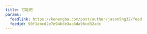 ```yaml
---
title: 可能吧
params:
  feedlink: https://kenengba.com/post/author/jason5ng32/feed
  feedid: 50f1ebcd2e7e94bde3aa3da96cd32adc
---
```

